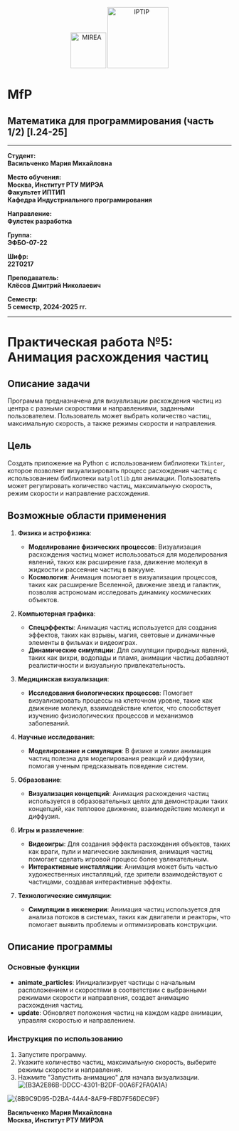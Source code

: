 <p align="center">
  <img src="https://www.mirea.ru/upload/medialibrary/c1a/MIREA_Gerb_Colour.jpg" alt="MIREA" width="80"/>
  <img src="https://www.mirea.ru/upload/medialibrary/26c/FTI_colour.jpg" alt="IPTIP" width="137"/> 
</p>

# MfP
## Математика для программирования (часть 1/2) [I.24-25]
---

**Студент:**  
**Васильченко Мария Михайловна**  

**Место обучения:**  
**Москва, Институт РТУ МИРЭА**  
**Факультет ИПТИП**  
**Кафедра Индустриального програмирования**  

**Направление:**  
**Фулстек разработка**  

**Группа:**  
**ЭФБО-07-22**  

**Шифр:**  
**22Т0217**  

**Преподаватель:**  
**Клёсов Дмитрий Николаевич**  

**Семестр:**  
**5 семестр, 2024-2025 гг.**

---
# Практическая работа №5: Анимация расхождения частиц

## Описание задачи

Программа предназначена для визуализации расхождения частиц из центра с разными скоростями и направлениями, заданными пользователем. Пользователь может выбрать количество частиц, максимальную скорость, а также режимы скорости и направления.

## Цель

Создать приложение на Python с использованием библиотеки `Tkinter`, которое позволяет визуализировать процесс расхождения частиц с использованием библиотеки `matplotlib` для анимации. Пользователь может регулировать количество частиц, максимальную скорость, режим скорости и направление расхождения.

## Возможные области применения

1. **Физика и астрофизика**:
   - **Моделирование физических процессов**: Визуализация расхождения частиц может использоваться для моделирования явлений, таких как расширение газа, движение молекул в жидкости и рассеяние частиц в вакууме.
   - **Космология**: Анимация помогает в визуализации процессов, таких как расширение Вселенной, движение звезд и галактик, позволяя астрономам исследовать динамику космических объектов.

2. **Компьютерная графика**:
   - **Спецэффекты**: Анимация частиц используется для создания эффектов, таких как взрывы, магия, световые и динамичные элементы в фильмах и видеоиграх.
   - **Динамические симуляции**: Для симуляции природных явлений, таких как вихри, водопады и пламя, анимации частиц добавляют реалистичности и визуальную привлекательность.

3. **Медицинская визуализация**:
   - **Исследования биологических процессов**: Помогает визуализировать процессы на клеточном уровне, такие как движение молекул, взаимодействие клеток, что способствует изучению физиологических процессов и механизмов заболеваний.

4. **Научные исследования**:
   - **Моделирование и симуляция**: В физике и химии анимация частиц полезна для моделирования реакций и диффузии, помогая ученым предсказывать поведение систем.

5. **Образование**:
   - **Визуализация концепций**: Анимация расхождения частиц используется в образовательных целях для демонстрации таких концепций, как тепловое движение, взаимодействие молекул и диффузия.

6. **Игры и развлечение**:
   - **Видеоигры**: Для создания эффекта расхождения объектов, таких как враги, пули и магические заклинания, анимация частиц помогает сделать игровой процесс более увлекательным.
   - **Интерактивные инсталляции**: Анимация может быть частью художественных инсталляций, где зрители взаимодействуют с частицами, создавая интерактивные эффекты.

7. **Технологические симуляции**:
   - **Симуляции в инженерии**: Анимация частиц используется для анализа потоков в системах, таких как двигатели и реакторы, что помогает выявить проблемы и оптимизировать конструкции.

## Описание программы

### Основные функции

- **animate_particles**: Инициализирует частицы с начальным расположением и скоростями в соответствии с выбранными режимами скорости и направления, создает анимацию расхождения частиц.
- **update**: Обновляет положения частиц на каждом кадре анимации, управляя скоростью и направлением.
  
### Инструкция по использованию

1. Запустите программу.
2. Укажите количество частиц, максимальную скорость, выберите режимы скорости и направления.
3. Нажмите "Запустить анимацию" для начала визуализации.
![{B3A2E86B-DDCC-4301-B2DF-00A6F2FA0A1A}](https://github.com/user-attachments/assets/08d3bd43-7872-42ed-a3c9-53012f615a9b)

![{8B9C9D95-D2BA-44A4-8AF9-FBD7F56DEC9F}](https://github.com/user-attachments/assets/20dababd-512c-4e4f-a5c0-9a6947fb7231)

**Васильченко Мария Михайловна**  
**Москва, Институт РТУ МИРЭА**
